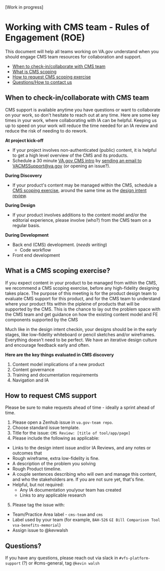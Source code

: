 [Work in progress]

# Working with CMS team - Rules of Engagement (ROE)

This document will help all teams working on VA.gov understand when you should engage CMS team resources for collaboration and support.

- [When to check-in/collaborate with CMS team](#whentorequest)
- [What is CMS scoping](#cms-scoping)
- [How to request CMS scoping exercise](#howtorequest)
- [Questions/How to contact us](#questions)

## <a id="whentorequest"></a>When to check-in/collaborate with CMS team

CMS support is available anytime you have questions or want to collaborate on your work, so don't hesitate to reach out at any time. Here are some key times in your work, where collaborating with IA can be helpful. Keeping us up to speed on your work will reduce the time needed for an IA review and reduce the risk of needing to do rework. 

**At project kick-off** 
- If your project involves non-authenticated (public) content, it is helpful to get a high level overview of the CMS and its products. 
- Schedule a 30 minute <a href="#vagov-intro">VA.gov CMS intro</a> by <a href="mailto:VACMSSupport@va.gov?subject=Scheduling+a+VA.gov+intro>">sending an email to VACMSSupport@va.gov</a> (or opening an issue?). 

**During Discovery** 
- If your product's content may be managed within the CMS, schedule a <a href="#cms-scoping-exercise">CMS scoping exercise</a>, around the same time as the <a href="https://github.com/department-of-veterans-affairs/va.gov-team/blob/master/platform/design/working-with-platform-design-team.md#design-intent-check-in">design intent review</a>. 

**During Design** 
- If your product involves additions to the content model and/or the editorial experience, please involve (who?) from the CMS team on a regular basis.  

**During Development** 
- Back end (CMS) development. (*needs writing*)
  - Code workflow
- Front end development


## <a id="cms-scoping-exercise"></a>What is a CMS scoping exercise?

If you expect content in your product to be managed from within the CMS, we recommend a CMS scoping exercise, before any high-fidelity designing takes place. The purpose of this meeting is for the product design team to evaluate CMS support for this product, and for the CMS team to understand where your product fits within the pipleine of products that will be supported by the CMS.  This is the chance to lay out the problem space with the CMS team and get guidance on how the existing content model and FE components supported by the CMS

Much like in the design intent checkin, your designs should be in the early stages, like low-fidelity whiteboard or pencil sketches and/or wireframes. Everything doesn’t need to be perfect. We have an iterative design culture and encourage feedback early and often.

**Here are the key things evaluated in CMS discovery**

1. Content model implications of a new product
2. Content governance 
3. Training and documentation requirements
4. Navigation and IA

## <a id="howtorequest"></a>How to request CMS support 

Please be sure to make requests ahead of time - ideally a sprint ahead of time. 

1. Please open a Zenhub issue in ```va.gov-team repo```. 
1. Choose standard issue template.
1. Title for the issue: ```CMS Review: [title of tool/app/page]```
1. Please include the following as applicable:
 - Links to the design intent issue and/or IA Reviews, and any notes or outcomes that 
 - Rough wireframe, extra low-fidelity is fine.
 - A description of the problem you solving
 - Rough Product timeline.
 - A couple sentences describing who will own and manage this content, and who the stakeholders are. If you are not sure yet, that's fine.
  - Helpful, but not required:
    - Any IA documentation you/your team has created
    - Links to any applicable research

5. Please tag the issue with:
- Team/Practice Area label  - `cms-team` and `cms`
- Label used by your team (for example, ```BAH-526``` ```GI Bill Comparison Tool``` ```vsa-benefits-memorial```)
- Assign issue to @kevwalsh

## <a id="questions"></a>Questions?
If you have any questions, please reach out via slack in `#vfs-platform-support` (?) or #cms-general, tag `@kevin walsh`
